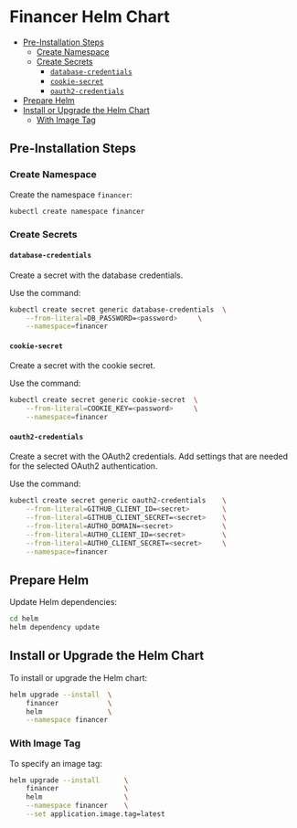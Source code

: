 # Financer Helm Chart

<!-- NOTE: To update doctoc please run `npx doctoc ./helm/README.md --notitle` -->

<!-- START doctoc generated TOC please keep comment here to allow auto update -->
<!-- DON'T EDIT THIS SECTION, INSTEAD RE-RUN doctoc TO UPDATE -->

- [Pre-Installation Steps](#pre-installation-steps)
  - [Create Namespace](#create-namespace)
  - [Create Secrets](#create-secrets)
    - [`database-credentials`](#database-credentials)
    - [`cookie-secret`](#cookie-secret)
    - [`oauth2-credentials`](#oauth2-credentials)
- [Prepare Helm](#prepare-helm)
- [Install or Upgrade the Helm Chart](#install-or-upgrade-the-helm-chart)
  - [With Image Tag](#with-image-tag)

<!-- END doctoc generated TOC please keep comment here to allow auto update -->

## Pre-Installation Steps

### Create Namespace

Create the namespace `financer`:

```bash
kubectl create namespace financer
```

### Create Secrets

#### `database-credentials`

Create a secret with the database credentials.

Use the command:

```bash
kubectl create secret generic database-credentials  \
    --from-literal=DB_PASSWORD=<password>     \
    --namespace=financer
```

#### `cookie-secret`

Create a secret with the cookie secret.

Use the command:

```bash
kubectl create secret generic cookie-secret  \
    --from-literal=COOKIE_KEY=<password>     \
    --namespace=financer
```

#### `oauth2-credentials`

Create a secret with the OAuth2 credentials. Add settings that are needed for the selected OAuth2 authentication.

Use the command:

```bash
kubectl create secret generic oauth2-credentials    \
    --from-literal=GITHUB_CLIENT_ID=<secret>        \
    --from-literal=GITHUB_CLIENT_SECRET=<secret>    \
    --from-literal=AUTH0_DOMAIN=<secret>            \
    --from-literal=AUTH0_CLIENT_ID=<secret>         \
    --from-literal=AUTH0_CLIENT_SECRET=<secret>     \
    --namespace=financer
```

## Prepare Helm

Update Helm dependencies:

```bash
cd helm
helm dependency update
```

## Install or Upgrade the Helm Chart

To install or upgrade the Helm chart:

```bash
helm upgrade --install  \
    financer            \
    helm                \
    --namespace financer
```

### With Image Tag

To specify an image tag:

```bash
helm upgrade --install      \
    financer                \
    helm                    \
    --namespace financer    \
    --set application.image.tag=latest
```
